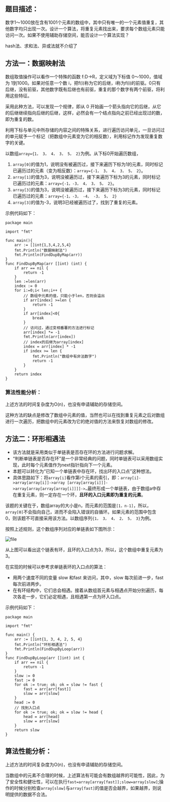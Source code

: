 ## 题目描述：

数字1～1000放在含有1001个元素的数组中，其中只有唯一的一个元素值重复，其他数字均只出现一次。设计一个算法，将重复元素找出来，要求每个数组元素只能访问一次。如果不使用辅助存储空间，能否设计一个算法实现？

hash法、求和法、异或法就不介绍了

## 方法一：数据映射法

数组取值操作可以看作一个特殊的函数 f:D→R，定义域为下标值 0～1000，值域为 1到1000。如果对任意一个数 i，把f(i)称为它的后继，i称为f(i)的前驱。0只有后继，没有前驱，其他数字既有后继也有前驱，重复的那个数字有两个前驱，将利用这些特征。

采用此种方法，可以发现一个规律，即从 0 开始画一个箭头指向它的后继，从它的后继继续指向后继的后继，这样，必然会有一个结点指向之前已经出现过的数，即为重复的数。

利用下标与单元中所存储的内容之间的特殊关系，进行遍历访问单元，一旦访问过的单元赋予一个标记（把数组中元素变为它的相反数），利用标记作为发现重复数字的关键。

以数组`array={1， 3， 4， 3， 5， 2}`为例。从下标0开始遍历数组，

1. `array[0]`的值为1，说明没有被遍历过，接下来遍历下标为1的元素，同时标记已遍历过的元素（变为相反数）：`array={-1， 3， 4， 3， 5， 2}`。
2. `array[1]`的值为3，说明没被遍历过，接下来遍历下标为3的元素，同时标记已遍历过的元素：`array={-1，-3， 4， 3， 5， 2}`。
3. `array[3]`的值为3，说明没被遍历过，接下来遍历下标为3的元素，同时标记已遍历过的元素：`array={-1，-3， -4， -3， 5， 2}`
4. `array[3]`的值为-3，说明3已经被遍历过了，找到了重复的元素。

示例代码如下：

```
package main

import "fmt"

func main(){
	arr := []int{1,3,4,2,5,4}
	fmt.Println("数据映射法")
	fmt.Println(FindDupByMap(arr))
}
func FindDupByMap(arr []int) (int) {
	if arr == nil {
		return -1
	}
	len :=len(arr)
	index := 0
	for i:=0;i< len;i++ {
		// 数组中元素的值，只能小于len，否则会溢出
		if arr[index] >=len {
			return -1
		}
		if arr[index]<0{
			break
		}
		// 访问过，通过变相番薯的方法进行标记
		arr[index] *= -1
		fmt.Println(arr[index])
		// index的后继为array[index]
		index = arr[index] * -1
		if index >= len {
			fmt.Println("数组中有非法数字")
			return -1
		}
	}
	return index
}
```

### 算法性能分析：

上述方法的时间复杂度为O(n)，也没有申请辅助的存储空间。

这种方法的缺点是修改了数组中元素的值，当然也可以在找到重复元素之后对数组进行一次遍历，把数组中的元素改为它的绝对值的方法来恢复对数组的修改。

## 方法二：环形相遇法

- 该方法就是采用类似于单链表是否存在环的方法进行问题求解。
- “判断单链表是否存在环”是一个非常经典的问题，同时单链表可以采用数组实现，此时每个元素值作为next指针指向下一个元素。
- 本题可以转化为“已知一个单链表中存在环，找出环的入口点”这种想法。
- 具体思路如下：将`array[i]`看作第i个元素的索引，即：`array[i]->array[array[i]]->array [array[array[i]]]->array[array[array[array[i]]]]->…`最终形成一个单链表，由于数组a中存在重复元素，则一定存在一个环，**且环的入口元素即为重复的元素**。

该题的关键在于，数组array的大小是n，而元素的范围是`[1，n-1]`，所以，`array[0]`不会指向自己，进而不会陷入错误的自循环。如果元素的范围中包含 0，则该题不可直接采用该方法。以数组序列`{1， 3， 4， 2， 5， 3}`为例。

按照上述规则，这个数组序列对应的单链表如下图所示：

![file](http://cdn.xiaot123.com/blog/2020-07/wx_20200721170242.png-blog?ynotemdtimestamp=1610262092546)

从上图可以看出这个链表有环，且环的入口点为3，所以，这个数组中重复元素为3。

在实现的时候可以参考求单链表环的入口点的算法：

- 用两个速度不同的变量 slow 和fast 来访问，其中，slow 每次前进一步，fast 每次前进两步。
- 在有环结构中，它们总会相遇。接着从数组首元素与相遇点开始分别遍历，每次各走一步，它们必定相遇，且相遇第一点为环入口点。

示例代码如下：

```
package main

import "fmt"

func main() {
	arr := []int{1, 3, 4, 2, 5, 4}
	fmt.Println("环形相遇法")
	fmt.Println(FindDupByLoop(arr))
}
func FindDupByLoop(arr []int) int {
	if arr == nil {
		return -1
	}
	slow := 0
	fast := 0
	for ok := true; ok; ok = slow != fast {
		fast = arr[arr[fast]]
		slow = arr[slow]
	}
	head := 0
	// 找到入口点
	for ok := true; ok; ok = slow != head {
		head = arr[head]
		slow = arr[slow]
	}
	return slow
}
```

## 算法性能分析：

上述方法的时间复杂度为O(n)，也没有申请辅助的存储空间。

当数组中的元素不合理的时候，上述算法有可能会有数组越界的可能性，因此，为了安全性和健壮性，可以在执行`fast=array[array[fast]];slow=array[slow]`;操作的时候分别检查`array[slow]`与`array[fast]`的值是否会越界，如果越界，则说明提供的数据不合法。